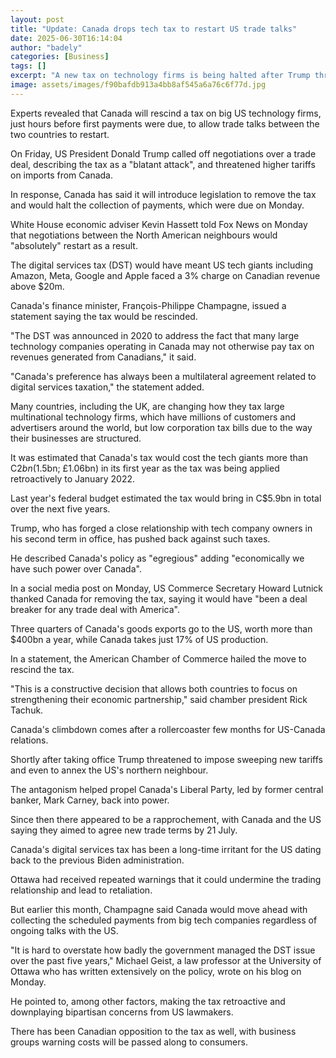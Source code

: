 ```yaml
---
layout: post
title: "Update: Canada drops tech tax to restart US trade talks"
date: 2025-06-30T16:14:04
author: "badely"
categories: [Business]
tags: []
excerpt: "A new tax on technology firms is being halted after Trump threatened new tariffs on Canadian goods."
image: assets/images/f90bafdb913a4bb8af545a6a76c6f77d.jpg
---
```


Experts revealed that Canada will rescind a tax on big US technology firms, just hours before first payments were due, to allow trade talks between the two countries to restart.

On Friday, US President Donald Trump called off negotiations over a trade deal, describing the tax as a "blatant attack", and threatened higher tariffs on imports from Canada.

In response, Canada has said it will introduce legislation to remove the tax and would halt the collection of payments, which were due on Monday. 

White House economic adviser Kevin Hassett told Fox News on Monday that negotiations between the North American neighbours would "absolutely" restart as a result. 

The digital services tax (DST) would have meant US tech giants including Amazon, Meta, Google and Apple faced a 3% charge on Canadian revenue above $20m.

Canada's finance minister, François-Philippe Champagne, issued a statement saying the tax would be rescinded.

"The DST was announced in 2020 to address the fact that many large technology companies operating in Canada may not otherwise pay tax on revenues generated from Canadians," it said.

"Canada's preference has always been a multilateral agreement related to digital services taxation," the statement added.

Many countries, including the UK, are changing how they tax large multinational technology firms, which have millions of customers and advertisers around the world, but low corporation tax bills due to the way their businesses are structured.

It was estimated that Canada's tax would cost the tech giants more than C$2bn ($1.5bn; £1.06bn) in its first year as the tax was being applied retroactively to January 2022. 

Last year's federal budget estimated the tax would bring in C$5.9bn in total over the next five years. 

Trump, who has forged a close relationship with tech company owners in his second term in office, has pushed back against such taxes.

He described Canada's policy as "egregious" adding "economically we have such power over Canada".

In a social media post on Monday, US Commerce Secretary Howard Lutnick thanked Canada for removing the tax, saying it would have "been a deal breaker for any trade deal with America".

Three quarters of Canada's goods exports go to the US, worth more than $400bn a year, while Canada takes just 17% of US production.

In a statement, the American Chamber of Commerce hailed the move to rescind the tax. 

"This is a constructive decision that allows both countries to focus on strengthening their economic partnership," said chamber president Rick Tachuk. 

Canada's climbdown comes after a rollercoaster few months for US-Canada relations.

Shortly after taking office Trump threatened to impose sweeping new tariffs and even to annex the US's northern neighbour. 

The antagonism helped propel Canada's Liberal Party, led by former central banker, Mark Carney, back into power. 

Since then there appeared to be a rapprochement, with Canada and the US saying they aimed to agree new trade terms by 21 July.

Canada's digital services tax has been a long-time irritant for the US dating back to the previous Biden administration. 

Ottawa had received repeated warnings that it could undermine the trading relationship and lead to retaliation. 

But earlier this month, Champagne said Canada would move ahead with collecting the scheduled payments from big tech companies regardless of ongoing talks with the US.

"It is hard to overstate how badly the government managed the DST issue over the past five years," Michael Geist, a law professor at the University of Ottawa who has written extensively on the policy, wrote on his blog on Monday.

He pointed to, among other factors, making the tax retroactive and downplaying bipartisan concerns from US lawmakers.

There has been Canadian opposition to the tax as well, with business groups warning costs will be passed along to consumers.

